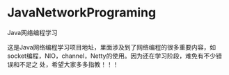 # JavaNetworkPrograming
Java网络编程学习

这是Java网络编程学习项目地址，里面涉及到了网络编程的很多重要内容，如socket编程，NIO，channel，Netty的使用。因为还在学习阶段，难免有不少错误和不足之
处，希望大家多多指教！！！
